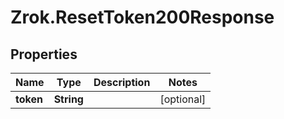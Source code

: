 # Zrok.ResetToken200Response

## Properties

Name | Type | Description | Notes
------------ | ------------- | ------------- | -------------
**token** | **String** |  | [optional] 


